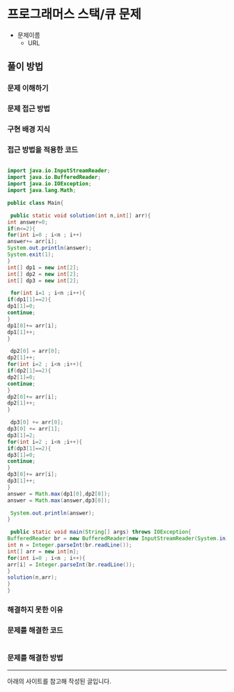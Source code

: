 # 프로그래머스 스택/큐 문제

- 문제이름
  - URL

## 풀이 방법

### 문제 이해하기

### 문제 접근 방법

### 구현 배경 지식

### 접근 방법을 적용한 코드

```java

import java.io.InputStreamReader;
import java.io.BufferedReader;
import java.io.IOException;
import java.lang.Math;

public class Main{

 public static void solution(int n,int[] arr){
int answer=0;
if(n<=2){
for(int i=0 ; i<n ; i++)
answer+= arr[i];
System.out.println(answer);
System.exit(1);
}
int[] dp1 = new int[2];
int[] dp2 = new int[2];
int[] dp3 = new int[2];

 for(int i=1 ; i<n ;i++){
if(dp1[1]==2){
dp1[1]=0;
continue;
}
dp1[0]+= arr[i];
dp1[1]++;
}

 dp2[0] = arr[0];
dp2[1]++;
for(int i=2 ; i<n ;i++){
if(dp2[1]==2){
dp2[1]=0;
continue;
}
dp2[0]+= arr[i];
dp2[1]++;
}

 dp3[0] += arr[0];
dp3[0] += arr[1];
dp3[1]=2;
for(int i=2 ; i<n ;i++){
if(dp3[1]==2){
dp3[1]=0;
continue;
}
dp3[0]+= arr[i];
dp3[1]++;
}
answer = Math.max(dp1[0],dp2[0]);
answer = Math.max(answer,dp3[0]);

 System.out.println(answer);
}

 public static void main(String[] args) throws IOException{
BufferedReader br = new BufferedReader(new InputStreamReader(System.in));
int n = Integer.parseInt(br.readLine());
int[] arr = new int[n];
for(int i=0 ; i<n ; i++){
arr[i] = Integer.parseInt(br.readLine());
}
solution(n,arr);
}
}

```

### 해결하지 못한 이유

### 문제를 해결한 코드

```java

```

### 문제를 해결한 방법

---

아래의 사이트를 참고해 작성된 글입니다.

